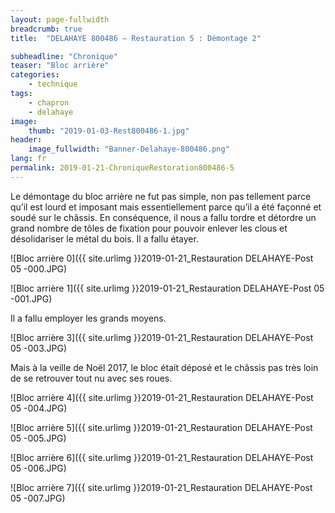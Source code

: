 ```yaml
---
layout: page-fullwidth
breadcrumb: true
title:  "DELAHAYE 800486 – Restauration 5 : Démontage 2"

subheadline: "Chronique" 
teaser: "Bloc arrière"
categories:
    - technique
tags:
    - chapron
    - delahaye
image:
    thumb: "2019-01-03-Rest800486-1.jpg"
header:
    image_fullwidth: "Banner-Delahaye-800486.png"
lang: fr
permalink: 2019-01-21-ChroniqueRestoration800486-5
---
```

Le démontage du bloc arrière ne fut pas simple, non pas tellement parce qu’il est lourd et imposant mais essentiellement parce qu’il a été façonné et soudé sur le châssis. En conséquence, il nous a fallu tordre et détordre un grand nombre de tôles de fixation pour pouvoir enlever les clous et désolidariser le métal du bois.
Il a fallu étayer.

![Bloc arrière 0]({{ site.urlimg }}2019-01-21_Restauration DELAHAYE-Post 05 -000.JPG)

![Bloc arrière 1]({{ site.urlimg }}2019-01-21_Restauration DELAHAYE-Post 05 -001.JPG)


Il a fallu employer les grands moyens.

![Bloc arrière 3]({{ site.urlimg }}2019-01-21_Restauration DELAHAYE-Post 05 -003.JPG)


Mais à la veille de Noël 2017, le bloc était déposé et le châssis pas très loin de se retrouver tout nu avec ses roues.

![Bloc arrière 4]({{ site.urlimg }}2019-01-21_Restauration DELAHAYE-Post 05 -004.JPG)

![Bloc arrière 5]({{ site.urlimg }}2019-01-21_Restauration DELAHAYE-Post 05 -005.JPG)

![Bloc arrière 6]({{ site.urlimg }}2019-01-21_Restauration DELAHAYE-Post 05 -006.JPG)

![Bloc arrière 7]({{ site.urlimg }}2019-01-21_Restauration DELAHAYE-Post 05 -007.JPG)
